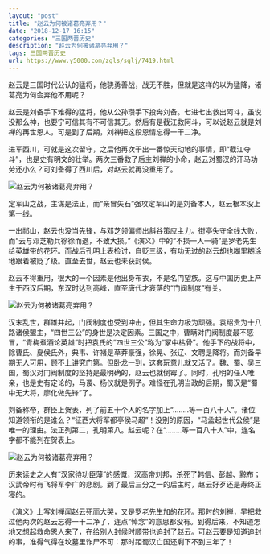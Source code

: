 ```yaml
---
layout: "post"
title: "赵云为何被诸葛亮弃用？"
date: "2018-12-17 16:15"
categories: "三国两晋历史"
description: "赵云为何被诸葛亮弃用？"
tags: 三国两晋历史
url: https://www.y5000.com/zgls/sglj/7419.html
---
```






赵云是三国时代公认的猛将，他骁勇善战，战无不胜，但就是这样的以为猛降，诸葛亮为何会弃他不用呢？

赵云是刘备手下难得的猛将，他从公孙瓒手下投奔刘备。七进七出救出阿斗，虽说没那么神，也要宁可信其有不可信其无。然后有是截江救阿斗，可以说赵云就是刘禅的再世恩人，可是到了后期，刘禅把这段恩情忘得一干二净。

进军西川，可就是这次留守，之后他再次干出一番惊天动地的事情，即“截江夺斗”，也是史有明文的壮举。两次三番救了后主刘禅的小命，赵云对蜀汉的汗马功劳还小么？可刘备得了西川后，对赵云就再没重用了。

![赵云为何被诸葛亮弃用？](/uploads/allimg/161216/6-161216103416238.JPG)

定军山之战，主谋是法正，而“亲冒矢石”强攻定军山的是刘备本人，赵云根本没上第一线。

一出祁山，赵云也没当先锋，与邓芝领偏师出斜谷策应主力。街亭失守全线大败，而“云与邓芝勒兵徐徐而退，不致大损。”《演义》中的“不损一人一骑”是罗老先生给英雄带的花环。而战后孔明上表检讨，自贬三级，有功无过的赵云却也糊里糊涂地跟着被贬了级。直至去世，赵云也未获封侯。

赵云不得重用，很大的一个因素是他出身布衣，不是名门望族。这与中国历史上产生于西汉后期，东汉时达到高峰，直至唐代才衰落的“门阀制度”有关。

![赵云为何被诸葛亮弃用？](/uploads/allimg/161216/6-1612161034332G.JPG)

汉末乱世，群雄并起，门阀制度也受到冲击，但其生命力极为顽强。袁绍贵为十八路诸侯盟主，“四世三公”的身世是决定因素。三国之中，曹瞒对门阀制度最不感冒，“青梅煮酒论英雄”时把袁氏的“四世三公”称为“冢中枯骨”。他手下的战将中，除曹氏、夏侯氏外，典韦、许褚是草莽豪强，徐晃、张辽、文聘是降将。而刘备早期无人可用，顾不上讲究门第。但卧龙一到，这套玩意儿就又活了。魏、蜀、吴三国，蜀汉对门阀制度的坚持是最明确的，赵云也就倒霉了。同时，孔明的任人唯亲，也是史有定论的，马谡、杨仪就是例子。难怪在孔明当政的后期，蜀汉是“蜀中无大将，廖化做先锋”了。

刘备称帝，群臣上贺表，列了前五十个人的名字加上“........等一百八十人”。诸位知道领衔的是谁么？“征西大将军都亭侯马超”！没别的原因，“马孟起世代公侯”是唯一的理由。法正列第二，孔明第八。赵云呢？在“........等一百八十人”中，连名字都不能列在贺表上。

![赵云为何被诸葛亮弃用？](/uploads/allimg/161216/6-161216103451959.JPG)

历来读史之人有“汉家待功臣薄”的感慨，汉高帝刘邦，杀死了韩信、彭越、黥布；汉武帝时有飞将军李广的悲剧。到了最后三分之一的后主时，赵云好歹还是寿终正寝的。

《演义》上写刘禅闻赵云死而大哭，又是罗老先生加的花环。那时的刘禅，早把救过他两次的赵云忘得一干二净了，连点“悼念”的意思都没有。到得后来，不知道怎地又想起救命恩人来了，在给别人封侯时顺带也追封了赵云。可赵云要是知道追封的事，准得气得在坟墓里诈尸不可：那时距蜀汉亡国还剩下不到三年了！
